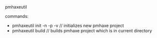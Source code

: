 pmhaxeutil

commands:
  - pmhaxeutil init -n <name> -p <namespace> -v <version> // initializes new pmhaxe project
  - pmhaxeutil build // builds pmhaxe project which is in current directory
